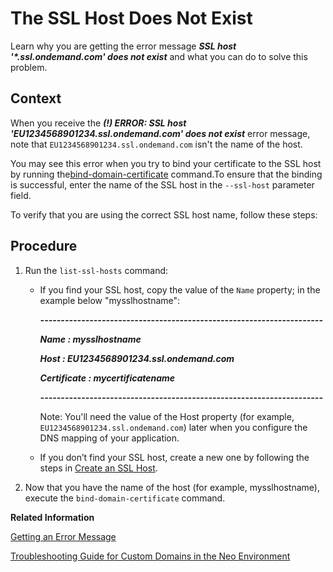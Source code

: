 <!-- loiod2689e29d1304e82ba5df23310d45ef1 -->

# The SSL Host Does Not Exist

Learn why you are getting the error message ***SSL host '\*.ssl.ondemand.com' does not exist*** and what you can do to solve this problem.



## Context

When you receive the ***\(!\) ERROR: SSL host 'EU1234568901234.ssl.ondemand.com' does not exist*** error message, note that `EU1234568901234.ssl.ondemand.com` isn't the name of the host.

You may see this error when you try to bind your certificate to the SSL host by running the[bind-domain-certificate](https://help.sap.com/docs/btp/sap-btp-neo-environment/bind-domain-certificate) command.To ensure that the binding is successful, enter the name of the SSL host in the `--ssl-host` parameter field.

To verify that you are using the correct SSL host name, follow these steps:



## Procedure

1.  Run the `list-ssl-hosts` command:

    -   If you find your SSL host, copy the value of the `Name` property; in the example below "mysslhostname":

        ***\---------------------------------------------------------------------***

        ***Name : mysslhostname***

        ***Host : EU1234568901234.ssl.ondemand.com***

        ***Certificate : mycertificatename***

        ***\---------------------------------------------------------------------***

        Note: You'll need the value of the Host property \(for example, `EU1234568901234.ssl.ondemand.com`\) later when you configure the DNS mapping of your application.

    -   If you don’t find your SSL host, create a new one by following the steps in [Create an SSL Host](https://help.sap.com/docs/btp/sap-btp-neo-environment/configuring-custom-domains#loio70f4d19d3dbd434aa9aa165d53e2896c).


2.  Now that you have the name of the host \(for example, mysslhostname\), execute the `bind-domain-certificate` command.


**Related Information**  


[Getting an Error Message](getting-an-error-message-a9d40a3.md "This section provides you with some of the most commonly received error messages and what you can do to handle them.")

[Troubleshooting Guide for Custom Domains in the Neo Environment](troubleshooting-guide-for-custom-domains-in-the-neo-environment-216e0ed.md "Use this troubleshooting guide to quickly identify and resolve issues with custom domains in the SAP BTP, Neo environment.")

